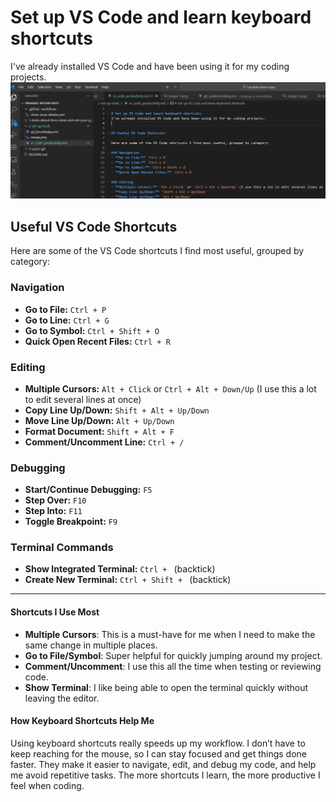
# Set up VS Code and learn keyboard shortcuts
I've already installed VS Code and have been using it for my coding projects. 
![alt text](image-1.png)

## Useful VS Code Shortcuts

Here are some of the VS Code shortcuts I find most useful, grouped by category:

### Navigation
- **Go to File:** `Ctrl + P`
- **Go to Line:** `Ctrl + G`
- **Go to Symbol:** `Ctrl + Shift + O`
- **Quick Open Recent Files:** `Ctrl + R`

### Editing
- **Multiple Cursors:** `Alt + Click` or `Ctrl + Alt + Down/Up` (I use this a lot to edit several lines at once)
- **Copy Line Up/Down:** `Shift + Alt + Up/Down`
- **Move Line Up/Down:** `Alt + Up/Down`
- **Format Document:** `Shift + Alt + F`
- **Comment/Uncomment Line:** `Ctrl + /`

### Debugging
- **Start/Continue Debugging:** `F5`
- **Step Over:** `F10`
- **Step Into:** `F11`
- **Toggle Breakpoint:** `F9`

### Terminal Commands
- **Show Integrated Terminal:** `Ctrl + ` (backtick)
- **Create New Terminal:** `Ctrl + Shift + ` (backtick)

---

#### Shortcuts I Use Most
- **Multiple Cursors**: This is a must-have for me when I need to make the same change in multiple places.
- **Go to File/Symbol**: Super helpful for quickly jumping around my project.
- **Comment/Uncomment**: I use this all the time when testing or reviewing code.
- **Show Terminal**: I like being able to open the terminal quickly without leaving the editor.

#### How Keyboard Shortcuts Help Me
Using keyboard shortcuts really speeds up my workflow. I don’t have to keep reaching for the mouse, so I can stay focused and get things done faster. They make it easier to navigate, edit, and debug my code, and help me avoid repetitive tasks. The more shortcuts I learn, the more productive I feel when coding.